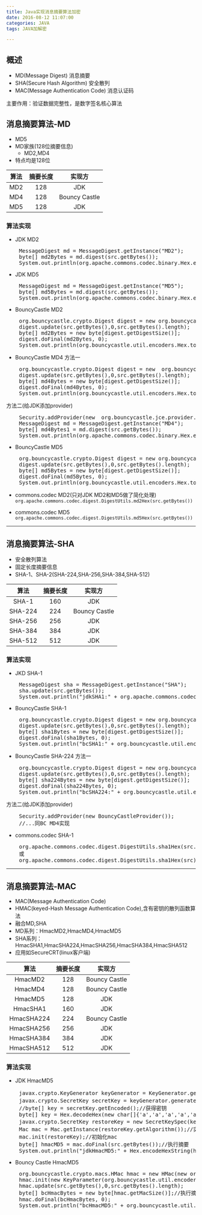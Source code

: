 ```yaml
---
title: Java实现消息摘要算法加密
date: 2016-08-12 11:07:00
categories: JAVA
tags: JAVA加解密

---
```


## 概述
- MD(Message Digest) 消息摘要
- SHA(Secure Hash Algorithm) 安全散列
- MAC(Message Authentication Code) 消息认证码

主要作用：验证数据完整性，是数字签名核心算法

<!--more-->

## 消息摘要算法-MD
- MD5
- MD家族(128位摘要信息)
	- MD2,MD4
- 特点均是128位

| 算法     | 摘要长度       | 实现方 |
|:--------:|:------------:|:-----:|
| MD2      | 128           | JDK 
| MD4      | 128           | Bouncy Castle 
| MD5      | 128           | JDK 

### 算法实现

- JDK MD2
<pre>
	MessageDigest md = MessageDigest.getInstance("MD2");  
	byte[] md2Bytes = md.digest(src.getBytes());  
	System.out.println(org.apache.commons.codec.binary.Hex.encodeHexString(md2Bytes));
</pre>

- JDK MD5
<pre>
	MessageDigest md = MessageDigest.getInstance("MD5");  
	byte[] md5Bytes = md.digest(src.getBytes());  
	System.out.println(org.apache.commons.codec.binary.Hex.encodeHexString(md5Bytes));
</pre>

- BouncyCastle MD2
<pre>
	org.bouncycastle.crypto.Digest digest = new org.bouncycastle.crypto.digests.MD2Digest();
	digest.update(src.getBytes(),0,src.getBytes().length);
	byte[] md2Bytes = new byte[digest.getDigestSize()];
	digest.doFinal(md2Bytes, 0);
	System.out.println(org.bouncycastle.util.encoders.Hex.toHexString(md2Bytes));
</pre>

- BouncyCastle MD4
方法一
<pre>
	org.bouncycastle.crypto.Digest digest = new  org.bouncycastle.crypto.digests.MD4Digest();
	digest.update(src.getBytes(),0,src.getBytes().length);
	byte[] md4Bytes = new byte[digest.getDigestSize()];
	digest.doFinal(md4Bytes, 0);
	System.out.println(org.bouncycastle.util.encoders.Hex.toHexString(md4Bytes));
</pre>
方法二(给JDK添加provider)
<pre>
	Security.addProvider(new  org.bouncycastle.jce.provider.BouncyCastleProvider());  
	MessageDigest md = MessageDigest.getInstance("MD4");  
	byte[] md4Bytes1 = md.digest(src.getBytes());  
	System.out.println(org.apache.commons.codec.binary.Hex.encodeHexString(md4Bytes1));
</pre>

- BouncyCastle MD5
<pre>
	org.bouncycastle.crypto.Digest digest = new org.bouncycastle.crypto.digests.MD5Digest();  
	digest.update(src.getBytes(),0,src.getBytes().length);
	byte[] md5Bytes = new byte[digest.getDigestSize()];
	digest.doFinal(md5Bytes, 0);
	System.out.println(org.bouncycastle.util.encoders.Hex.toHexString(md5Bytes));
</pre>		 
- commons.codec MD2(只对JDK MD2和MD5做了简化处理)
`org.apache.commons.codec.digest.DigestUtils.md2Hex(src.getBytes())`

- commons.codec MD5
`org.apache.commons.codec.digest.DigestUtils.md5Hex(src.getBytes())`

----------

## 消息摘要算法-SHA
- 安全散列算法
- 固定长度摘要信息
- SHA-1、SHA-2(SHA-224,SHA-256,SHA-384,SHA-512)

| 算法 | 摘要长度 | 实现方 |
|:-----:|:------:|:-----:|
| SHA-1 | 160    | JDK
| SHA-224 | 224    | Bouncy Castle 
| SHA-256 | 256    | JDK 
| SHA-384 | 384    | JDK 
| SHA-512 | 512    | JDK 
 
### 算法实现
- JKD SHA-1
<pre>
	MessageDigest sha = MessageDigest.getInstance("SHA");
	sha.update(src.getBytes());
	System.out.println("jdkSHA1:" + org.apache.commons.codec.binary.Hex.encodeHexString(sha.digest()));
</pre>
- BouncyCastle SHA-1
<pre>
	org.bouncycastle.crypto.Digest digest = new org.bouncycastle.crypto.digests.SHA1Digest();
	digest.update(src.getBytes(),0,src.getBytes().length);
	byte[] sha1Bytes = new byte[digest.getDigestSize()];
	digest.doFinal(sha1Bytes, 0);
	System.out.println("bcSHA1:" + org.bouncycastle.util.encoders.Hex.toHexString(sha1Bytes));
</pre>
- BouncyCastle SHA-224
方法一
<pre>
	org.bouncycastle.crypto.Digest digest = new org.bouncycastle.crypto.digests.SHA224Digest();
	digest.update(src.getBytes(),0,src.getBytes().length);
	byte[] sha224Bytes = new byte[digest.getDigestSize()];
	digest.doFinal(sha224Bytes, 0);
	System.out.println("bcSHA224:" + org.bouncycastle.util.encoders.Hex.toHexString(sha224Bytes));
</pre>
方法二(给JDK添加provider)
<pre>
	Security.addProvider(new BouncyCastleProvider());
	//...同BC MD4实现
</pre>
- commons.codec SHA-1
<pre>
	org.apache.commons.codec.digest.DigestUtils.sha1Hex(src.getBytes())
	或
	org.apache.commons.codec.digest.DigestUtils.sha1Hex(src)
</pre>

----------

## 消息摘要算法-MAC
- MAC(Message Authentication Code)
- HMAC(keyed-Hash Message Authentication Code),含有密钥的散列函数算法
- 融合MD,SHA
 - MD系列：HmacMD2,HmacMD4,HmacMD5
 - SHA系列：HmacSHA1,HmacSHA224,HmacSHA256,HmacSHA384,HmacSHA512
- 应用如SecureCRT(linux客户端)

| 算法     | 摘要长度 | 实现方     |
|:--------:|:-------:|:---------:|
| HmacMD2  | 128     | Bouncy Castle
| HmacMD4  | 128     | Bouncy Castle
| HmacMD5  | 128     | JDK          
| HmacSHA1  | 160     | JDK
| HmacSHA224  | 224     | Bouncy Castle
| HmacSHA256  | 256     | JDK 
| HmacSHA384  | 384     | JDK 
| HmacSHA512  | 512     | JDK 

### 算法实现
- JDK HmacMD5
<pre>
	javax.crypto.KeyGenerator keyGenerator = KeyGenerator.getInstance("HmacMD5");//初始化keyGenerator
	javax.crypto.SecretKey secretKey = keyGenerator.generateKey();//产生密钥
	//byte[] key = secretKey.getEncoded();//获得密钥
	byte[] key = Hex.decodeHex(new char[]{'a','a','a','a','a','A','A','A','A','A'});
	javax.crypto.SecretKey restoreKey = new SecretKeySpec(key, "HmacMD5");//还原密钥
	Mac mac = Mac.getInstance(restoreKey.getAlgorithm());//实例化mac
	mac.init(restoreKey);//初始化mac
	byte[] hmacMD5 = mac.doFinal(src.getBytes());//执行摘要
	System.out.println("jdkHmacMD5:" + Hex.encodeHexString(hmacMD5));
</pre>
- Bouncy Castle HmacMD5
<pre>
	org.bouncycastle.crypto.macs.HMac hmac = new HMac(new org.bouncycastle.crypto.digests.MD5Digest());
	hmac.init(new KeyParameter(org.bouncycastle.util.encoders.Hex.decode("aaaaaAAAAA")));
	hmac.update(src.getBytes(),0,src.getBytes().length);
	byte[] bcHmacBytes = new byte[hmac.getMacSize()];//执行摘要
	hmac.doFinal(bcHmacBytes, 0);
	System.out.println("bcHmacMD5:" + org.bouncycastle.util.encoders.Hex.toHexString(bcHmacBytes));
</pre>